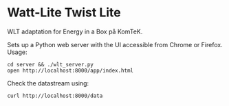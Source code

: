 Watt-Lite Twist Lite
====================

WLT adaptation for Energy in a Box på KomTeK.

Sets up a Python web server with the UI accessible from Chrome or Firefox. Usage:

    cd server && ./wlt_server.py
    open http://localhost:8000/app/index.html

Check the datastream using:

    curl http://localhost:8000/data
